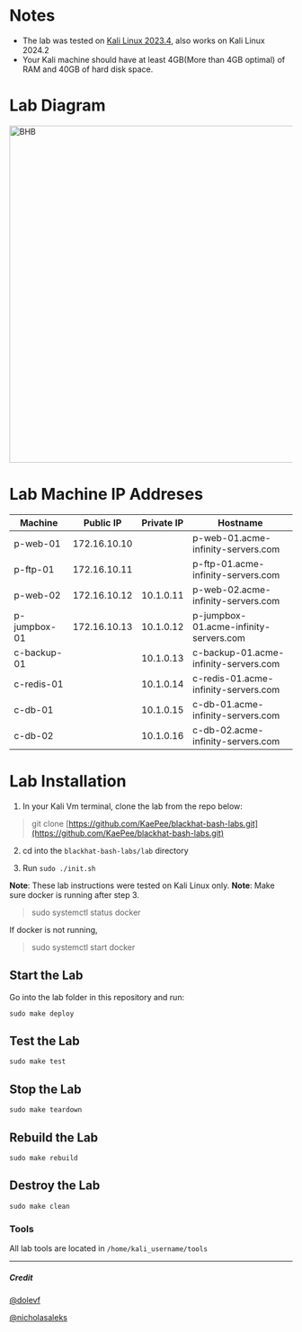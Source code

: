# Notes
* The lab was tested on [Kali Linux 2023.4](https://old.kali.org/kali-images/kali-2023.4/kali-linux-2023.4-installer-amd64.iso), also works on Kali Linux 2024.2
* Your Kali machine should have at least 4GB(More than 4GB optimal) of RAM and 40GB of hard disk space.

# Lab Diagram
<p>
  <img src="https://github.com/dolevf/Black-Hat-Bash/blob/master/lab/lab-network-diagram.png?raw=true" width="600px" alt="BHB"/>
</p>

# Lab Machine IP Addreses
| Machine  | Public IP | Private IP | Hostname
| -------- | ------- | ------- | ------- | 
| p-web-01  | 172.16.10.10  |  | p-web-01.acme-infinity-servers.com |
| p-ftp-01  | 172.16.10.11  | | p-ftp-01.acme-infinity-servers.com  |
| p-web-02  | 172.16.10.12  | 10.1.0.11 | p-web-02.acme-infinity-servers.com  |
| p-jumpbox-01 | 172.16.10.13 | 10.1.0.12 | p-jumpbox-01.acme-infinity-servers.com |
| c-backup-01 | | 10.1.0.13 | c-backup-01.acme-infinity-servers.com |
| c-redis-01 | | 10.1.0.14 | c-redis-01.acme-infinity-servers.com |
| c-db-01 | | 10.1.0.15 | c-db-01.acme-infinity-servers.com |
| c-db-02 | | 10.1.0.16 | c-db-02.acme-infinity-servers.com |	


# Lab Installation
1. In your Kali Vm terminal, clone the lab from the repo below:
> git clone [https://github.com/KaePee/blackhat-bash-labs.git](https://github.com/KaePee/blackhat-bash-labs.git)

2. cd into the `blackhat-bash-labs/lab` directory

3. Run `sudo ./init.sh`

**Note**: These lab instructions were tested on Kali Linux only.
**Note**: Make sure docker is running after step 3.
> sudo systemctl status docker

If docker is not running,
> sudo systemctl start docker

## Start the Lab
Go into the lab folder in this repository and run:

`sudo make deploy`

## Test the Lab
`sudo make test`

## Stop the Lab
`sudo make teardown`

## Rebuild the Lab
`sudo make rebuild`

## Destroy the Lab
`sudo make clean`

### Tools
All lab tools are located in `/home/kali_username/tools`

----
##### Credit
[@dolevf](https://github.com/dolevf/)

[@nicholasaleks](https://github.com/nicholasaleks)

